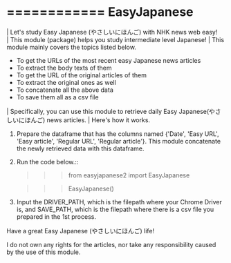 ============
EasyJapanese
============


| Let's study Easy Japanese (やさしいにほんご) with NHK news web easy!  
| This module (package) helps you study intermediate level Japanese! 
| This module mainly covers the topics listed below.  

* To get the URLs of the most recent easy Japanese news articles
* To extract the body texts of them
* To get the URL of the original articles of them
* To extract the original ones as well
* To concatenate all the above data
* To save them all as a csv file


| Specifically, you can use this module to retrieve daily Easy Japanese(やさしいにほんご) news articles. 
| Here's how it works. 



1. Prepare the dataframe that has the columns named {'Date', 'Easy URL', 'Easy article', 'Regular URL', 'Regular article'}. This module concatenate the newly retrieved data with this dataframe.  

2. Run the code below.::

    >>> from easyjapanese2 import EasyJapanese
    
    >>> EasyJapanese()

3. Input the DRIVER_PATH, which is the filepath where your Chrome Driver is, and SAVE_PATH, which is the filepath where there is a csv file you prepared in the 1st process.  


Have a great Easy Japanese (やさしいにほんご) life!


I do not own any rights for the articles, nor take any responsibility caused 
by the use of this module. 